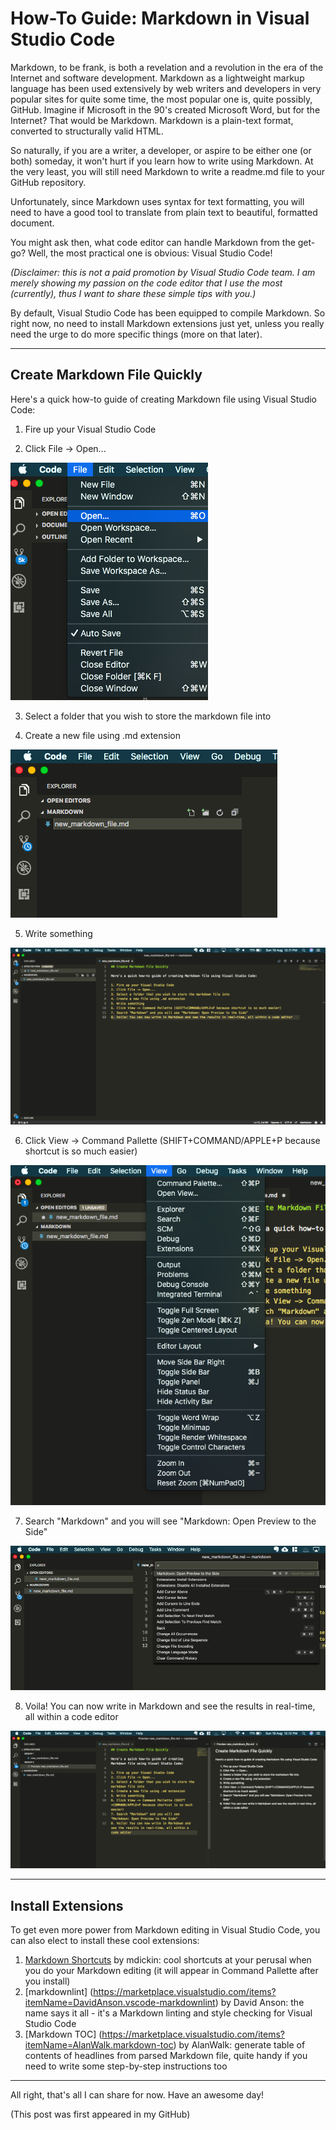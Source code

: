 # How-To Guide: Markdown in Visual Studio Code

Markdown, to be frank, is both a revelation and a revolution in the era of the Internet and software development. Markdown as a lightweight markup language has been used extensively by web writers and developers in very popular sites for quite some time, the most popular one is, quite possibly, GitHub. Imagine if Microsoft in the 90's created Microsoft Word, but for the Internet? That would be Markdown. Markdown is a plain-text format, converted to structurally valid HTML. 

So naturally, if you are a writer, a developer, or aspire to be either one (or both) someday, it won't hurt if you learn how to write using Markdown. At the very least, you will still need Markdown to write a readme.md file to your GitHub repository.

Unfortunately, since Markdown uses syntax for text formatting, you will need to have a good tool to translate from plain text to beautiful, formatted document.

You might ask then, what code editor can handle Markdown from the get-go? Well, the most practical one is obvious: Visual Studio Code!

_(Disclaimer: this is not a paid promotion by Visual Studio Code team. I am merely showing my passion on the code editor that I use the most (currently), thus I want to share these simple tips with you.)_

By default, Visual Studio Code has been equipped to compile Markdown. So right now, no need to install Markdown extensions just yet, unless you really need the urge to do more specific things (more on that later).

---

## Create Markdown File Quickly

Here's a quick how-to guide of creating Markdown file using Visual Studio Code:

1. Fire up your Visual Studio Code

2. Click File -> Open...

![Image](01_file_open.png)

3. Select a folder that you wish to store the markdown file into

4. Create a new file using .md extension

![Image](02_create_new_md_file.png)

5. Write something

![Image](03_write_something.png)

6. Click View -> Command Pallette (SHIFT+COMMAND/APPLE+P because shortcut is so much easier)

![Image](04_view_command_pallette.png)

7. Search "Markdown" and you will see "Markdown: Open Preview to the Side"

![Image](05_markdown_open_preview.png)

8. Voila! You can now write in Markdown and see the results in real-time, all within a code editor

![Image](06_voila.png)

---

## Install Extensions

To get even more power from Markdown editing in Visual Studio Code, you can also elect to install these cool extensions:

1. [Markdown Shortcuts](https://marketplace.visualstudio.com/items?itemName=mdickin.markdown-shortcuts) by mdickin: cool shortcuts at your perusal when you do your Markdown editing (it will appear in Command Pallette after you install)
2. [markdownlint] (https://marketplace.visualstudio.com/items?itemName=DavidAnson.vscode-markdownlint) by David Anson: the name says it all - it's a Markdown linting and style checking for Visual Studio Code
3. [Markdown TOC] (https://marketplace.visualstudio.com/items?itemName=AlanWalk.markdown-toc) by AlanWalk: generate table of contents of headlines from parsed Markdown file, quite handy if you need to write some step-by-step instructions too

---

All right, that's all I can share for now. Have an awesome day!


(This post was first appeared in my GitHub)
